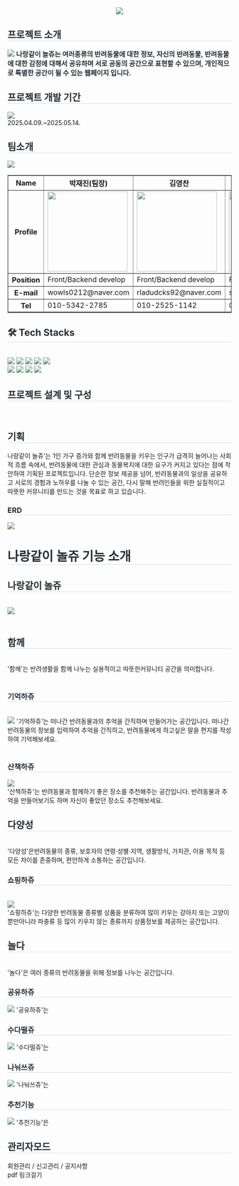 <div align= "center">
     <img src="https://capsule-render.vercel.app/api?type=soft&color=fecb2f&height=120&text=반려동물%20커뮤니티%20나랑같이%20놀쥬&animation=fadeIn&fontColor=000000&fontSize=40" />
     </div>
    <div style="text-align: left;"> 
    <h2 style="border-bottom: 1px solid #d8dee4; color: #282d33;"> 프로젝트 소개 </h2>  
    <div style="font-weight: 700; font-size: 15px; text-align: left; color: #282d33;"> <img src="C:\Users\320<li>22\Desktop\github\j.jpg"></li></li></li></li></li></li> 
    나랑같이 놀쥬는 여러종류의 반려동물에 대한 정보, 자신의 반려동물, 반려동물에 대한 감정에 대해서 공유하며 서로 공동의 공간으로 표현할 수 있으며, 개인적으로 특별한 공간이 될 수 있는 웹페이지 입니다.
    </div> 
    </div>
    </div>
    <div style="text-align: left;"> 
    <h2 style="border-bottom: 1px solid #d8dee4; color: #282d33;"> 프로젝트 개발 기간 </h2>  
    <div style="font-weight: 700; font-size: 15px; text-align: left; color: #282d33;"> <img src="C:\Users\320<li>22\Desktop\github\j.jpg"></li></li></li></li></li></li> </div> 
     2025.04.09.~2025.05.14.
    </div>
    <div style="text-align: left;"> 
    <h2 style="border-bottom: 1px solid #d8dee4; color: #282d33;"> 팀소개 </h2>  
    <div style="font-weight: 700; font-size: 15px; text-align: left; color: #282d33;"> <img src="C:\Users\320<li>22\Desktop\github\j.jpg"></li></li></li></li></li></li> </div> 
     <table border=1>
          <tr>
               <th>Name</th>
               <th>박재진(팀장)</th>
               <th>김영찬</th>
               <th>지한욱</th>
               <th>김하은</th>
          </tr>
          <tr>
               <th>Profile</th>
               <td><img src="https://github.com/user-attachments/assets/81bf756a-190d-4037-9dfb-454dae251e6f" width="180px"></td>
               <td><img src="https://github.com/user-attachments/assets/9ba3a038-8bff-4bd8-a446-6e3370571c63" width="180px"</td>
               <td><img src="https://github.com/user-attachments/assets/1c1fc26a-e8ee-43cb-a9c0-115fa0d9b6c3" width="180px"</td>
               <td><img src="https://github.com/user-attachments/assets/db99f739-25b9-410e-804c-66b926ec7732" width="180px"></td>
          </tr>
          <tr>
               <th>Position</th>
               <td>
                    Front/Backend develop
               </td>
               <td>
                    Front/Backend develop
               </td>
               <td>
                    Front/Backend develop
               </td>
               <td>
                    Front/Backend develop
               </td>
          </tr>
          <tr>
               <th>E-mail</th>
               <td>wowls0212@naver.com</td>
               <td>rladudcks92@naver.com</td>
               <td>shuri20@naver.com</td>
               <td>heaun16@gmail.com</td>
          </tr>
          <tr>
               <th>Tel</th>
               <td>010-5342-2785</td>
               <td>010-2525-1142</td>
               <td>010-7210-5936</td>
               <td>010-4680-6266</td>
          </tr>
     </table>
    </div>
    <div style="text-align: left;">
    <h2 style="border-bottom: 1px solid #d8dee4; color: #282d33;"> 🛠️ Tech Stacks </h2> <br> 
    <div style="margin: ; text-align: left;" "text-align: left;"> <img src="https://img.shields.io/badge/Spring-6DB33F?style=flat&logo=Spring&logoColor=white">
          <img src="https://img.shields.io/badge/Oracle-F80000?style=flat&logo=Oracle&logoColor=white">
          <img src="https://img.shields.io/badge/Notion-000000?style=flat&logo=Notion&logoColor=white">
          <img src="https://img.shields.io/badge/Java-007396?style=flat&logo=Java&logoColor=white">
          <img src="https://img.shields.io/badge/Javascript-F7DF1E?style=flat&logo=Javascript&logoColor=white">
          <br/><img src="https://img.shields.io/badge/jQuery-0769AD?style=flat&logo=jQuery&logoColor=white">
           <img src="https://img.shields.io/badge/Apache Tomcat-F8DC75?style=flat&logo=Apache Tomcat&logoColor=white">
          <img src="https://img.shields.io/badge/CSS3-1572B6?style=flat&logo=CSS3&logoColor=white">
          <img src="https://img.shields.io/badge/HTML5-E34F26?style=flat&logo=HTML5&logoColor=white">
          </div>
    </div>
     <div style="text-align: left;">
    <h2 style="border-bottom: 1px solid #d8dee4; color: #282d33;">  프로젝트 설계 및 구성 </h2> <br> 
    <div style="text-align: left;">  
     <h2 style="border-bottom: 1px solid #d8dee4; color: #282d33;">  기획 </h2>
        나랑같이 놀쥬’는 1인 가구 증가와 함께 반려동물을 키우는 인구가 급격히 늘어나는 사회적 흐름 속에서, 반려동물에 대한 관심과 동물복지에 대한 요구가 커지고 있다는 점에 착안하여 기획된 프로젝트입니다. 
          단순한 정보 제공을 넘어, 반려동물과의 일상을 공유하고 서로의 경험과 노하우를 나눌 수 있는 공간,
          다시 말해 반려인들을 위한 실질적이고 따뜻한 커뮤니티를 만드는 것을 목표로 하고 있습니다.
    </div> 
    <div style="text-align: left;"> 
     <h3 style="border-bottom: 1px solid #d8dee4; color: #282d33;">ERD</h3>
     <img src="https://github.com/user-attachments/assets/39f274c4-28e8-4cf5-99ac-a3d31db5e24c">
    </div> 
    </div>
    

 <div style="text-align: left;">
    <h1 style="border-bottom: 1px solid #d8dee4; color: #282d33;">  나랑같이 놀쥬 기능 소개 </h1>
    <div style="text-align: left;">  
    <h2 style="border-bottom: 1px solid #d8dee4; color: #282d33;">나랑같이 놀쥬</h2><br>
         <img src="https://github.com/user-attachments/assets/03ec546a-760b-43af-b376-535c800c51d7">
    </div>  <br> 
    <div style="text-align: left;">
    <h2 style="border-bottom: 1px solid #d8dee4; color: #282d33;">함께</h2><br>
         '함께'는 반려생활을 함께 나누는 실용적이고 따뜻한커뮤니티 공간을 의미합니다.
    </div><br>
     <div style="text-align: left;">
     <h3 style="border-bottom: 1px solid #d8dee4; color: #282d33;">기억하쥬</h3><br>
          <img src="https://github.com/user-attachments/assets/805b5e49-1a1f-4743-b4b9-4f9fad2460df">
          '기억하쥬'는 떠나간 반려동물과의 추억을 간직하며 만들어가는 공간입니다.
          떠나간 반려동물의 정보를 입력하여 추억을 간직하고, 반려동물에게 하고싶은 말을 편지를 작성하여 기억해보세요.
     </div><br>
     <div style="text-align: left;">
     <h3 style="border-bottom: 1px solid #d8dee4; color:#282d33;">산책하쥬</h3>
          <img src="https://github.com/user-attachments/assets/f8dea09f-e084-4019-aa28-e62516521f0b"><br>
          '산책하쥬'는 반려동물과 함께하기 좋은 장소를 추천해주는 공간입니다.
          반려동물과 추억을 만들어보기도 하며 자신이 좋았던 장소도 추천해보세요.
     </div>

<div style="text-align: left;">
    <h2 style="border-bottom: 1px solid #d8dee4; color: #282d33;">다양성</h2><br>
         '다양성'은반려동물의 종류, 보호자의 연령·성별·지역, 생활방식, 가치관, 이용 목적 등 모든 차이를 존중하며, 편안하게 소통하는 공간입니다.
    </div>
    <div style="text-align: left;">
       <h3 style="border-bottom: 1px solid #d8dee4; color:#282d33;">쇼핑하쥬</h3><br>
         <img src="https://github.com/user-attachments/assets/5d2ee6d8-387e-4b80-a05b-78b69dcb1384"><br>
          '쇼핑하쥬'는 다양한 반려동물 종류별 상품을 분류하여 많이 키우는 강아지 또는 고양이뿐만아니라 파충류 등 많이 키우지 않는 종류까지 상품정보를 제공하는 공간입니다.   
    </div>
     <div style="text-align: left;">
    <h2 style="border-bottom: 1px solid #d8dee4; color: #282d33;">놀다</h2><br>
         '놀다'은 여러 종류의 반려동물을 위해 정보를 나누는 공간입니다.
    </div>
    <div style="text-align: left;">
       <h3 style="border-bottom: 1px solid #d8dee4; color:#282d33;">공유하쥬</h3>
         <img src = "https://github.com/user-attachments/assets/97f10a73-b04d-4100-905e-a0f70490a70d">
          '공유하쥬'는   
    </div>
    <div style="text-align: left;">
       <h3 style="border-bottom: 1px solid #d8dee4; color:#282d33;">수다떨쥬</h3>
         <img src="https://github.com/user-attachments/assets/9015b376-05b5-4981-97b4-bac8e64c7f13">
          '수다떨쥬'는   
    </div>
    <div style="text-align: left;">
    <h3 style="border-bottom: 1px solid #d8dee4; color:#282d33;">나눠쓰쥬</h3>
         <img src="https://github.com/user-attachments/assets/bfa22bdc-d741-47d6-a88b-0077f4496160">
          '나눠쓰쥬'는   
    </div>
    <div style="text-align: left;">
    <h3 style="border-bottom: 1px solid #d8dee4; color:#282d33;">추천기능</h3>
       <img src="https://github.com/user-attachments/assets/e24f5ef7-fc02-43b2-a0fa-1be627c76f2c">
          '추천기능'은
    </div>
     <div style="text-align: left;">
          <h2 style="border-bottom: 1px solid #d8dee4; color:#282d33;">관리자모드</h2>
     </div>
     <div>
          회원관리 / 신고관리 / 공지사항
     </div>
     <div>
          pdf 링크걸기
     </div>
     
    
